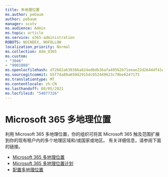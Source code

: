 ```yaml
---
title: 多地理位置
ms.author: pebaum
author: pebaum
manager: scotv
ms.audience: Admin
ms.topic: article
ms.service: o365-administration
ROBOTS: NOINDEX, NOFOLLOW
localization_priority: Normal
ms.collection: Adm_O365
ms.custom:
- "3046"
- "9001088"
ms.openlocfilehash: df2682a639366a824edbdb36afa49562b71eeae22d2644df41e7bc68490a4f75
ms.sourcegitcommit: b5f7da89a650d2915dc652449623c78be6247175
ms.translationtype: MT
ms.contentlocale: zh-CN
ms.lasthandoff: 08/05/2021
ms.locfileid: "54077316"
---
```

# <a name="microsoft-365-multi-geo"></a>Microsoft 365 多地理位置

利用 Microsoft 365 多地理位置，你的组织可将其 Microsoft 365 触及范围扩展到你的现有租户内的多个地理区域和/或国家或地区。 有关详细信息，请参阅下面的链接。

- [Microsoft 365 多地理位置](https://docs.microsoft.com/office365/enterprise/office-365-multi-geo)
- [Microsoft 365 多地理位置计划](https://docs.microsoft.com/office365/enterprise/plan-for-multi-geo)
- [配置多地理位置](https://docs.microsoft.com/office365/enterprise/multi-geo-tenant-configuration)
